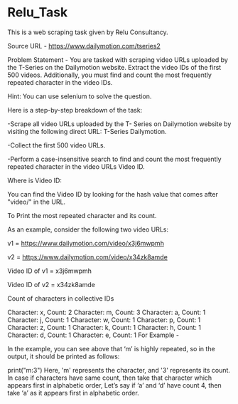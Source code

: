 # Relu_Task
This is a web scraping task given by Relu Consultancy.

Source URL - https://www.dailymotion.com/tseries2

Problem Statement - You are tasked with scraping video URLs uploaded by the T-Series on the Dailymotion website. Extract the video IDs of the first 500 videos. Additionally, you must find and count the most frequently repeated character in the video IDs.

Hint: You can use selenium to solve the question.

Here is a step-by-step breakdown of the task:

-Scrape all video URLs uploaded by the T- Series on Dailymotion website by visiting the following direct URL: T-Series Dailymotion.

-Collect the first 500 video URLs.

-Perform a case-insensitive search to find and count the most frequently repeated character in the video URLs Video ID.

Where is Video ID:

You can find the Video ID by looking for the hash value that comes after "video/" in the URL.

To Print the most repeated character and its count.

As an example, consider the following two video URLs:

v1 = https://www.dailymotion.com/video/x3j6mwpmh

v2 = https://www.dailymotion.com/video/x34zk8amde

Video ID of v1 = x3j6mwpmh

Video ID of v2 = x34zk8amde

Count of characters in collective IDs

Character: x, Count: 2
Character: m, Count: 3 
Character: a, Count: 1 
Character: j, Count: 1 
Character: w, Count: 1 
Character: p, Count: 1 
Character: z, Count: 1 
Character: k, Count: 1
Character: h, Count: 1
Character: d, Count: 1
Character: e, Count: 1
For Example -

In the example, you can see above that ‘m’ is highly repeated, so in the output, it should be printed as follows:

print("m:3")
Here, 'm' represents the character, and '3' represents its count. In case if characters have same count, then take that character which appears first in alphabetic order, Let’s say if ‘a’ and ‘d’ have count 4, then take ‘a’ as it appears first in alphabetic order.
